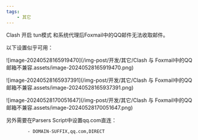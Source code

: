```yaml
---
tags:
    - 其它
---
```


Clash 开启 tun模式 和系统代理后Foxmail中的QQ邮件无法收取邮件。

以下设置似乎可用：

![image-20240528165919470](/img-post/开发/其它/Clash 与 Foxmail中的QQ邮箱不兼容.assets/image-20240528165919470.png)

![image-20240528165937391](/img-post/开发/其它/Clash 与 Foxmail中的QQ邮箱不兼容.assets/image-20240528165937391.png)

![image-20240528170051647](/img-post/开发/其它/Clash 与 Foxmail中的QQ邮箱不兼容.assets/image-20240528170051647.png)



另外需要在Parsers Script中设置qq.com直连：

```
        - DOMAIN-SUFFIX,qq.com,DIRECT
```

